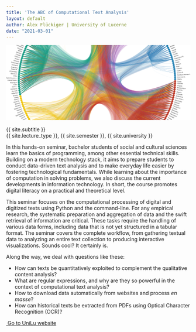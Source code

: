 ```yaml
---
title: 'The ABC of Computational Text Analysis'
layout: default
author: Alex Flückiger | University of Lucerne
date: "2021-03-01"
---
```


![Country mentions in Speeches at the United Nation's General Debate](_images/background.png)

<div class="course-title">{{ site.subtitle }}</div>
<div class="course-info">{{ site.lecture_type }}, {{ site.semester }}, {{ site.university }}</div>

In this hands-on seminar, bachelor students of social and cultural sciences learn the basics of programming, among other essential technical skills. Building on a modern technology stack, it aims to prepare students to conduct data-driven text analysis and to make everyday life easier by fostering technological fundamentals. While learning about the importance of computation in solving problems, we also discuss the current developments in information technology. In short, the course promotes digital literacy on a practical and theoretical level.

This seminar focuses on the computational processing of digital and digitized texts using Python and the command-line. For any empirical research, the systematic preparation and aggregation of data and the swift retrieval of information are critical. These tasks require the handling of various data forms, including data that is not yet structured in a tabular format. The seminar covers the complete workflow, from gathering textual data to analyzing an entire text collection to producing interactive visualizations. Sounds cool? It certainly is.



Along the way, we deal with questions like these:

* How can texts be quantitatively exploited to complement the qualitative content analysis?
* What are regular expressions, and why are they so powerful in the context of computational text analysis?
* How to download data automatically from websites and process *en masse*?
* How can historical texts be extracted from PDFs using Optical Character Recognition (OCR)?

[<i class="fas fa-external-link-alt"></i> Go to UniLu website](https://portal.unilu.ch/details?code=FS211368)

<div style="page-break-after: always"></div>
<div style="page-break-before: always;"></div>
